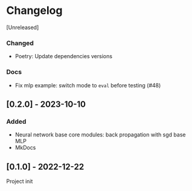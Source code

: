 # Changelog

[Unreleased]

### Changed
- Poetry: Update dependencies versions

### Docs
- Fix mlp example: switch mode to `eval` before testing (#48)

## [0.2.0] - 2023-10-10

### Added

- Neural network base core modules: back propagation with sgd base MLP
- MkDocs

## [0.1.0] - 2022-12-22
Project init
